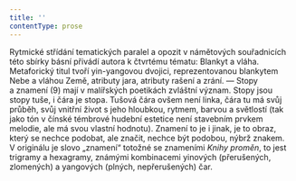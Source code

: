 ```yaml
---
title: ''
contentType: prose
---
```


Rytmické střídání tematických paralel a opozit v námětových souřadnicích této sbírky básní přivádí autora k čtvrtému tématu: Blankyt a vláha. Metaforický titul tvoří yin-yangovou dvojici, reprezentovanou blankytem Nebe a vláhou Země, atributy jara, atributy rašení a zrání. — Stopy a znamení (9) mají v malířských poetikách zvláštní význam. Stopy jsou stopy tuše, i čára je stopa. Tušová čára ovšem není linka, čára tu má svůj průběh, svůj vnitřní život s jeho hloubkou, rytmem, barvou a světlostí (tak jako tón v čínské témbrové hudební estetice není stavebním prvkem melodie, ale má svou vlastní hodnotu). Znamení to je i jinak, je to obraz, který se nechce podobat, ale značit, nechce být podobou, nýbrž znakem. V originálu je slovo „znamení“ totožné se znameními _Knihy_ _proměn_, to jest trigramy a hexagramy, známými kombinacemi yinových (přerušených, zlomených) a yangových (plných, nepřerušených) čar.
